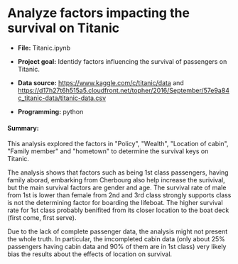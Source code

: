 # Analyze factors impacting the survival on Titanic
 
* **File:** Titanic.ipynb
* **Project goal:** Identidy factors influencing the survival of passengers on Titanic.
 
* **Data source:** https://www.kaggle.com/c/titanic/data and 
https://d17h27t6h515a5.cloudfront.net/topher/2016/September/57e9a84c_titanic-data/titanic-data.csv

* **Programming:** python 

#### Summary: 
This analysis explored the factors in "Policy", "Wealth", "Location of cabin", "Family member" and "hometown" to determine the survival keys on Titanic. 

The analysis shows that factors such as being 1st class passengers, having family aborad, embarking from Cherbourg also help increase the surivival, but the main survival factors are gender and age. The survival rate of male from 1st is lower than female from 2nd and 3rd class strongly supports class is not the determining factor for boarding the lifeboat. The higher survival rate for 1st class probably benifited from its closer location to the boat deck (first come, first serve).

Due to the lack of complete passenger data, the analysis might not present the whole truth. In particular, the imcompleted cabin data (only about 25% passengers having cabin data and 90% of them are in 1st class) very likely bias the results about the effects of location on survival.
